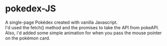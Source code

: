 # pokedex-JS
A single-page Pokédex created with vanilla Javascript. <br>
I'd used the fetch() method and the promises to take the API from pokeAPI. <br>
Also, i'd added some simple animation for when you pass the mouse pointer on the pokémon card.

